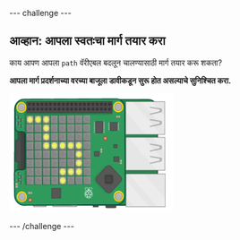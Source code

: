 \--- challenge \---

## आव्हान: आपला स्वतःचा मार्ग तयार करा

काय आपण आपला `path` वॅरीएबल बदलून चालण्यासाठी मार्ग तयार करू शकता?

**आपला मार्ग प्रदर्शनाच्या वरच्या बाजूला डावीकडून सुरू होत असल्याचे सुनिश्चित करा.**

![स्क्रीनशॉट](images/tightrope-path-challenge.png)

\--- /challenge \---